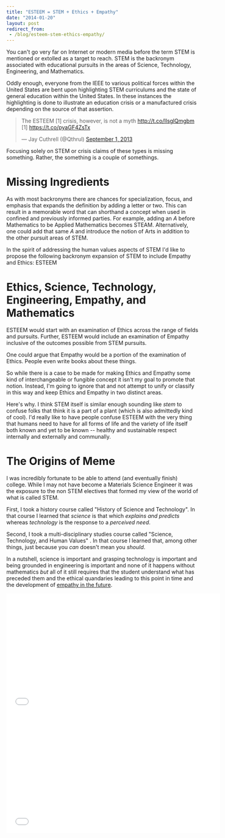 ```yaml
---
title: "ESTEEM = STEM + Ethics + Empathy"
date: "2014-01-20"
layout: post
redirect_from:
 - /blog/esteem-stem-ethics-empathy/
---
```


You can't go very far on Internet or modern media before the term STEM is mentioned or extolled as a target to reach. STEM is the backronym associated with educational pursuits in the areas of Science, Technology, Engineering, and Mathematics. 

Oddly enough, everyone from the IEEE to various political forces within the United States are bent upon highlighting STEM curriculums and the state of general education within the United States. In these instances the highlighting is done to illustrate an education crisis or a manufactured crisis depending on the source of that assertion.

<blockquote class="twitter-tweet" lang="en"><p>The ESTEEM [1] crisis, however, is not a myth <a href="http://t.co/IlsglQmgbm">http://t.co/IlsglQmgbm</a> &#10;&#10;[1] <a href="https://t.co/pyaGF4ZsTx">https://t.co/pyaGF4ZsTx</a></p>&mdash; Jay Cuthrell (@Qthrul) <a href="https://twitter.com/Qthrul/statuses/374303764028456960">September 1, 2013</a></blockquote>
<script async src="//platform.twitter.com/widgets.js" charset="utf-8"></script>

Focusing solely on STEM or crisis claims of these types is missing something. Rather, the something is a couple of somethings. 

Missing Ingredients
===================

As with most backronyms there are chances for specialization, focus, and emphasis that expands the definition by adding a letter or two. This can result in a memorable word that can shorthand a concept when used in confined and previously informed parties. For example, adding an _A_ before Mathematics to be Applied Mathematics becomes STEAM. Alternatively, one could add that same _A_ and introduce the notion of Arts in addition to the other pursuit areas of STEM.

In the spirit of addressing the human values aspects of STEM I'd like to propose the following backronym expansion of STEM to include Empathy and Ethics: ESTEEM

Ethics, Science, Technology, Engineering, Empathy, and Mathematics
==================================================================

ESTEEM would start with an examination of Ethics across the range of fields and pursuits. Further, ESTEEM would include an examination of Empathy inclusive of the outcomes possible from STEM pursuits.

One could argue that Empathy would be a portion of the examination of Ethics. People even write books about these things. 

So while there is a case to be made for making Ethics and Empathy some kind of interchangeable or fungible concept it isn't my goal to promote that notion. Instead, I'm going to ignore that and not attempt to unify or classify in this way and keep Ethics and Empathy in two distinct areas.

Here's why. I think STEM itself is similar enough sounding like _stem_ to confuse folks that think it is a part of a plant (which is also admittedly kind of cool). I'd really like to have people confuse ESTEEM with the very thing that humans need to have for all forms of life and the variety of life itself both known and yet to be known -- healthy and sustainable respect internally and externally and communally.



The Origins of Meme
===================

I was incredibly fortunate to be able to attend (and eventually finish) college. While I may not have become a Materials Science Engineer it was the exposure to the non STEM electives that formed my view of the world of what is called STEM.

First, I took a history course called "History of Science and Technology". In that course I learned that _science_ is that which _explains_ _and_ _predicts_ whereas _technology_ is the response to a _perceived_ _need_. 

Second, I took a multi-disciplinary studies course called "Science, Technology, and Human Values" . In that course I learned that, among other things, just because you _can_ doesn't mean you _should_.

In a nutshell, science is important and grasping technology is important and being grounded in engineering is important and none of it happens without mathematics _but_ all of it still requires that the student understand what has preceded them and the ethical quandaries leading to this point in time and the development of [empathy in the future](http://blog.ingineering.it/post/72964480807/empathy-the-essence-of-devops). 

<iframe width="560" height="315" src="//www.youtube.com/embed/G9jC1ThqTNo" frameborder="0" allowfullscreen></iframe>
<iframe width="560" height="315" src="//www.youtube.com/embed/oS1msOavTR0" frameborder="0" allowfullscreen></iframe>

